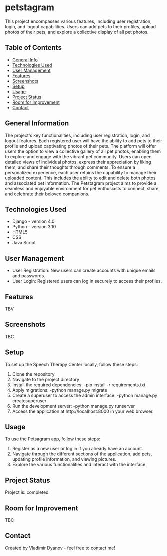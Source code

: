 # petstagram
This project encompasses various features, including user registration, login, and logout capabilities. Users can add pets to their profiles, upload photos of their pets, and explore a collective display of all pet photos. 

## Table of Contents
* [General Info](#general-information)
* [Technologies Used](#technologies-used)
* [User Management](#user-management)
* [Features](#features)
* [Screenshots](#screenshots)
* [Setup](#setup)
* [Usage](#usage)
* [Project Status](#project-status)
* [Room for Improvement](#room-for-improvement)
* [Contact](#contact)


## General Information
The project's key functionalities, including user registration, login, and logout features. Each registered user will have the ability to add pets to their profile and upload captivating photos of their pets.
The platform will offer users the option to view a collective gallery of all pet photos, enabling them to explore and engage with the vibrant pet community. Users can open detailed views of individual photos, express their appreciation by liking them, and share their thoughts through comments.
To ensure a personalized experience, each user retains the capability to manage their uploaded content. This includes the ability to edit and delete both photos and associated pet information. The Petstagram project aims to provide a seamless and enjoyable environment for pet enthusiasts to connect, share, and celebrate their beloved companions.



## Technologies Used
- Django - version 4.0
- Python - version 3.10
- HTML5 
- CSS
- Java Script

## User Management
- User Registration: New users can create accounts with unique emails and passwords.
- User Login: Registered users can log in securely to access their profiles.


## Features
TBV

## Screenshots
TBC

## Setup
To set up the Speech Therapy Center locally, follow these steps:
1. Clone the repository
2. Navigate to the project directory
3. Install the required dependencies:
-pip install -r requirements.txt 
4. Apply migrations:
-python manage.py migrate 
5. Create a superuser to access the admin interface:
-python manage.py createsuperuser 
6. Run the development server:
-python manage.py runserver 
7. Access the application at http://localhost:8000 in your web browser.


## Usage
To use the Petsagram app, follow these steps:
1. Register as a new user or log in if you already have an account.
2. Navigate through the different sections of the application, add pets, updating profile information, and viewing pictures.
3. Explore the various functionalities and interact with the interface.

## Project Status
Project is: completed 

## Room for Improvement
TBC

## Contact
Created by Vladimir Dyanov - feel free to contact me!



